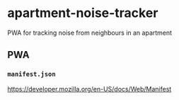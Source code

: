 # apartment-noise-tracker

PWA for tracking noise from neighbours in an apartment

## PWA

### `manifest.json`

https://developer.mozilla.org/en-US/docs/Web/Manifest
